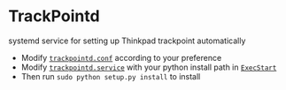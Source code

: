 # TrackPointd
systemd service for setting up Thinkpad trackpoint automatically 

 - Modify [`trackpointd.conf`](trackpointd.conf) according to your preference
 - Modify [`trackpointd.service`](trackpointd.service) with your python install path in [`ExecStart`](https://github.com/Zonglin-Li6565/TrackPointd/blob/1def5f7017ec8919820378ff1c4c7cb551dada80/trackpointd.service#L6)
 - Then run `sudo python setup.py install` to install
